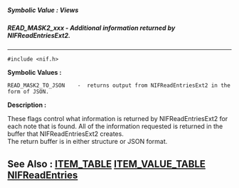 ##### Symbolic Value : Views
##### READ_MASK2_xxx - Additional information returned by NIFReadEntriesExt2.
---
```
#include <nif.h>
```

**Symbolic Values :**

	READ_MASK2_TO_JSON	  -  returns output from NIFReadEntriesExt2 in the form of JSON.	

**Description :**

These flags control what information is returned by NIFReadEntriesExt2 for each note that is found. All of the information requested is returned in the buffer that NIFReadEntriesExt2 creates.
<br>
The return buffer is in either structure or JSON format.

**See Also :**
[ITEM_TABLE](/domino-c-api-docs/reference/Data/ITEM_TABLE)
[ITEM_VALUE_TABLE](/domino-c-api-docs/reference/Data/ITEM_VALUE_TABLE)
[NIFReadEntries](/domino-c-api-docs/reference/Func/NIFReadEntries)
---
